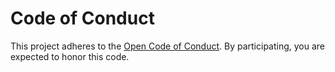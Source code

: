 # Code of Conduct

This project adheres to the [Open Code of Conduct](http://todogroup.org/opencodeofconduct/#xcbuild/opensource@fb.com). By participating, you are expected to honor this code.
